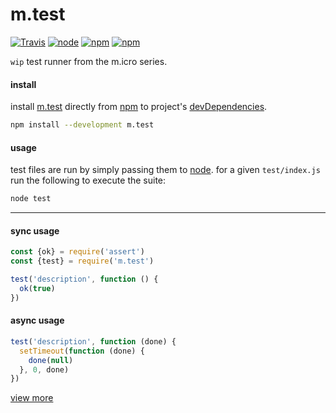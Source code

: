 # m.test
[![Travis](https://img.shields.io/travis/ivoputzer/m.test.svg?style=flat-square)]() [![node](https://img.shields.io/node/v/m.test.svg?style=flat-square)]() [![npm](https://img.shields.io/npm/v/m.test.svg?style=flat-square)]() [![npm](https://img.shields.io/npm/l/m.test.svg?style=flat-square)]()

`wip` test runner from the m.icro series.

#### install

install [m.test](https://github.com/ivoputzer/m.test) directly from [npm](https://www.npmjs.com) to project's [devDependencies](https://docs.npmjs.com/files/package.json#devdependencies).

```sh
npm install --development m.test
```

#### usage

test files are run by simply passing them to [node](https://nodejs.org). for a given `test/index.js` run the following to execute the suite:

```sh
node test
```
---

#### sync usage
```javascript
const {ok} = require('assert')
const {test} = require('m.test')

test('description', function () {
  ok(true)
})
```

#### async usage
```javascript
test('description', function (done) {
  setTimeout(function (done) {
    done(null)
  }, 0, done)  
})
```

[view more](https://github.com/ivoputzer/m.test/blob/master/test/index.js)
